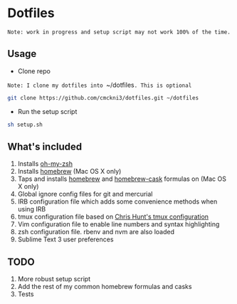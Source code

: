 # Dotfiles

`Note: work in progress and setup script may not work 100% of the time.`

## Usage

* Clone repo

`Note: I clone my dotfiles into `~/dotfiles`. This is optional`

```bash
git clone https://github.com/cmckni3/dotfiles.git ~/dotfiles
```

* Run the setup script

```bash
sh setup.sh
```


## What's included

1. Installs [oh-my-zsh](https://github.com/robbyrussell/oh-my-zsh)
1. Installs [homebrew](http://brew.sh/) (Mac OS X only)
1. Taps and installs [homebrew](http://brew.sh/) and [homebrew-cask](https://github.com/caskroom/homebrew-cask) formulas on (Mac OS X only)
1. Global ignore config files for git and mercurial
1. IRB configuration file which adds some convenience methods when using IRB
1. tmux configuration file based on [Chris Hunt's tmux configuration](https://github.com/chrishunt/dot-files/blob/master/.tmux.conf)
1. Vim configuration file to enable line numbers and syntax highlighting
1. zsh configuration file. rbenv and nvm are also loaded
1. Sublime Text 3 user preferences

## TODO

1. More robust setup script
1. Add the rest of my common homebrew formulas and casks
1. Tests

